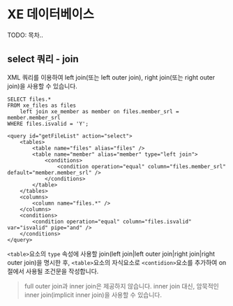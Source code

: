 
# XE 데이터베이스

TODO: 목차..

## select 쿼리 - join

XML 쿼리를 이용하여 left join(또는 left outer join), right join(또는 right outer join)을 사용할 수 있습니다.

```
SELECT files.* 
FROM xe_files as files 
	left join xe_member as member on files.member_srl = member.member_srl
WHERE files.isvalid = 'Y';
```

```
<query id="getFileList" action="select">
    <tables>
        <table name="files" alias="files" />
        <table name="member" alias="member" type="left join">
            <conditions>
                <condition operation="equal" column="files.member_srl" default="member.member_srl" />
            </conditions>
        </table>
    </tables>
    <columns>
        <column name="files.*" />
    </columns>
    <conditions>
        <condition operation="equal" column="files.isvalid" var="isvalid" pipe="and" />
    </conditions>
</query>
```

`<table>`요소의 `type` 속성에 사용할 join(left join|left outer join|right join|right outer join)을 명시한 후, `<table>`요소의 자식요소로 `<contidion>`요소를 추가하여 on절에서 사용될 조건문을 작성합니다.

> full outer join과 inner join은 제공하지 않습니다. inner join 대신, 암묵적인 inner join(implicit inner join)을 사용할 수 있습니다.



